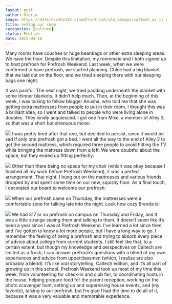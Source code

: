 ```yaml
---
layout: post
author: Gloria
image: https://d24slhcvzhzz82.cloudfront.net/old_images/caltech_as_it_happens/6a0105349b8251970b01b7c7775a9e970b.jpg
title: n+2ing our room
categories: [culture]
status: Publish
date: 2015-04-16
---
```


Many rooms have couches or huge beanbags or other extra sleeping areas. We have the floor. Despite this limitation, my roommate and I both signed up to host prefrosh for Prefrosh Weekend. Last week, when we were confirmed to have prefrosh, we started planning. Chloe had a big blanket that we laid out on the floor, and we tried sleeping there with our sleeping bags one night:

It was painful. The next night, we tried padding underneath the blanket with some thinner blankets. It didn’t help much. Then, at the beginning of this week, I was talking to fellow blogger Anusha, who told me that she was getting extra mattresses from people to put in their room. I thought this was a brilliant idea, so I went and talked to people who were living alone in doubles. They kindly acquiesced. I got one from Mike, a member of Alley 3, so that was a short but strenuous move:


![](https://d24slhcvzhzz82.cloudfront.net/old_images/caltech_as_it_happens/6a0105349b8251970b01b7c7775aa9970b.jpg)
I was pretty tired after that one, but decided to persist, since it would be sad if only one prefrosh got a bed. I went all the way to the end of Alley 2 to get the second mattress, which required three people to avoid hitting the TV while bringing the mattress down from a loft. We were doubtful about the space, but they ended up fitting perfectly:


![](https://d24slhcvzhzz82.cloudfront.net/old_images/caltech_as_it_happens/6a0105349b8251970b01b7c7775ab6970b.jpg)
Other than there being no space for my chair (which was okay because I finished all my work before Prefrosh Weekend), it was a perfect arrangement. That night, I hung out on the mattresses and various friends dropped by and spent some time on our new, squishy floor. As a final touch, I decorated our board to welcome our prefrosh:


![](https://d24slhcvzhzz82.cloudfront.net/old_images/caltech_as_it_happens/6a0105349b8251970b01b7c7775ac5970b.jpg)
When our prefrosh came on Thursday, the mattresses were a comfortable zone for talking late into the night. Look how cozy Brenda is!


![](https://d24slhcvzhzz82.cloudfront.net/old_images/caltech_as_it_happens/6a0105349b8251970b01b8d100eaeb970c.jpg)
We had 317 or so prefrosh on campus on Thursday and Friday, and it was a little strange seeing them and talking to them. It doesn’t seem like it’s been a year since I was at Prefrosh Weekend. I’ve learned a lot since then, and I’ve gotten to know a lot more people, but I have a long way to go. I remember the feeling of being a prefrosh and trying to absorb every piece of advice about college from current students. I still feel like that, to a certain extent, but though my knowledge and perspectives on Caltech are limited as a frosh, I can answer prefrosh’s questions with a blend of my own experiences and advice from upperclassmen (which, I realize are also probably a blend). It’s like oral storytelling, Caltech edition, and it’s all part of growing up in this school. 
Prefrosh Weekend took up most of my time this week, from volunteering for check-in and club fair, to coordinating hosts in the house, helping prepare food for the parent reception, working on the photo scavenger hunt, setting up and supervising house events, and (my favorite), talking to our prefrosh, but I’m glad I had the time to do all of it, because it was a very valuable and memorable experience.

